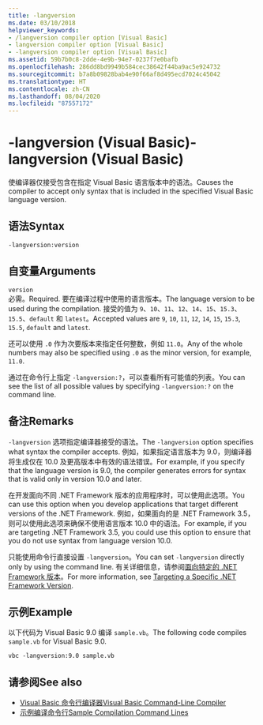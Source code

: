 ```yaml
---
title: -langversion
ms.date: 03/10/2018
helpviewer_keywords:
- /langversion compiler option [Visual Basic]
- langversion compiler option [Visual Basic]
- -langversion compiler option [Visual Basic]
ms.assetid: 59b7b0c8-2dde-4e9b-94e7-0237f7e0bafb
ms.openlocfilehash: 286dd8bd9949b584cec38642f44ba9ac5e924732
ms.sourcegitcommit: b7a8b09828bab4e90f66af8d495ecd7024c45042
ms.translationtype: HT
ms.contentlocale: zh-CN
ms.lasthandoff: 08/04/2020
ms.locfileid: "87557172"
---
```

# <a name="-langversion-visual-basic"></a><span data-ttu-id="240c8-102">-langversion (Visual Basic)</span><span class="sxs-lookup"><span data-stu-id="240c8-102">-langversion (Visual Basic)</span></span>
<span data-ttu-id="240c8-103">使编译器仅接受包含在指定 Visual Basic 语言版本中的语法。</span><span class="sxs-lookup"><span data-stu-id="240c8-103">Causes the compiler to accept only syntax that is included in the specified Visual Basic language version.</span></span>  
  
## <a name="syntax"></a><span data-ttu-id="240c8-104">语法</span><span class="sxs-lookup"><span data-stu-id="240c8-104">Syntax</span></span>  
  
```console  
-langversion:version  
```  
  
## <a name="arguments"></a><span data-ttu-id="240c8-105">自变量</span><span class="sxs-lookup"><span data-stu-id="240c8-105">Arguments</span></span>  
 `version`  
 <span data-ttu-id="240c8-106">必需。</span><span class="sxs-lookup"><span data-stu-id="240c8-106">Required.</span></span> <span data-ttu-id="240c8-107">要在编译过程中使用的语言版本。</span><span class="sxs-lookup"><span data-stu-id="240c8-107">The language version to be used during the compilation.</span></span> <span data-ttu-id="240c8-108">接受的值为 `9`、`10`、`11`、`12`、`14`、`15`、`15.3`、`15.5`、`default` 和 `latest`。</span><span class="sxs-lookup"><span data-stu-id="240c8-108">Accepted values are `9`, `10`, `11`, `12`, `14`, `15`, `15.3`, `15.5`, `default` and `latest`.</span></span>

 <span data-ttu-id="240c8-109">还可以使用 `.0` 作为次要版本来指定任何整数，例如 `11.0`。</span><span class="sxs-lookup"><span data-stu-id="240c8-109">Any of the whole numbers may also be specified using `.0` as the minor version, for example, `11.0`.</span></span>

 <span data-ttu-id="240c8-110">通过在命令行上指定 `-langversion:?`，可以查看所有可能值的列表。</span><span class="sxs-lookup"><span data-stu-id="240c8-110">You can see the list of all possible values by specifying `-langversion:?` on the command line.</span></span>  
  
## <a name="remarks"></a><span data-ttu-id="240c8-111">备注</span><span class="sxs-lookup"><span data-stu-id="240c8-111">Remarks</span></span>  
 <span data-ttu-id="240c8-112">`-langversion` 选项指定编译器接受的语法。</span><span class="sxs-lookup"><span data-stu-id="240c8-112">The `-langversion` option specifies what syntax the compiler accepts.</span></span> <span data-ttu-id="240c8-113">例如，如果指定语言版本为 9.0，则编译器将生成仅在 10.0 及更高版本中有效的语法错误。</span><span class="sxs-lookup"><span data-stu-id="240c8-113">For example, if you specify that the language version is 9.0, the compiler generates errors for syntax that is valid only in version 10.0 and later.</span></span>  
  
 <span data-ttu-id="240c8-114">在开发面向不同 .NET Framework 版本的应用程序时，可以使用此选项。</span><span class="sxs-lookup"><span data-stu-id="240c8-114">You can use this option when you develop applications that target different versions of the .NET Framework.</span></span> <span data-ttu-id="240c8-115">例如，如果面向的是 .NET Framework 3.5，则可以使用此选项来确保不使用语言版本 10.0 中的语法。</span><span class="sxs-lookup"><span data-stu-id="240c8-115">For example, if you are targeting .NET Framework 3.5, you could use this option to ensure that you do not use syntax from language version 10.0.</span></span>  
  
 <span data-ttu-id="240c8-116">只能使用命令行直接设置 `-langversion`。</span><span class="sxs-lookup"><span data-stu-id="240c8-116">You can set `-langversion` directly only by using the command line.</span></span> <span data-ttu-id="240c8-117">有关详细信息，请参阅[面向特定的 .NET Framework 版本](/visualstudio/ide/visual-studio-multi-targeting-overview)。</span><span class="sxs-lookup"><span data-stu-id="240c8-117">For more information, see [Targeting a Specific .NET Framework Version](/visualstudio/ide/visual-studio-multi-targeting-overview).</span></span>  
  
## <a name="example"></a><span data-ttu-id="240c8-118">示例</span><span class="sxs-lookup"><span data-stu-id="240c8-118">Example</span></span>  
 <span data-ttu-id="240c8-119">以下代码为 Visual Basic 9.0 编译 `sample.vb`。</span><span class="sxs-lookup"><span data-stu-id="240c8-119">The following code compiles `sample.vb` for Visual Basic 9.0.</span></span>  
  
```console  
vbc -langversion:9.0 sample.vb  
```  
  
## <a name="see-also"></a><span data-ttu-id="240c8-120">请参阅</span><span class="sxs-lookup"><span data-stu-id="240c8-120">See also</span></span>

- [<span data-ttu-id="240c8-121">Visual Basic 命令行编译器</span><span class="sxs-lookup"><span data-stu-id="240c8-121">Visual Basic Command-Line Compiler</span></span>](index.md)
- [<span data-ttu-id="240c8-122">示例编译命令行</span><span class="sxs-lookup"><span data-stu-id="240c8-122">Sample Compilation Command Lines</span></span>](sample-compilation-command-lines.md)
